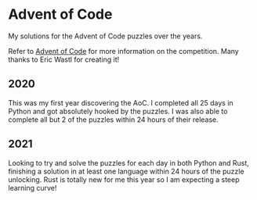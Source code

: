# Advent of Code

My solutions for the Advent of Code puzzles over the years.

Refer to [Advent of Code](https://adventofcode.com/) for more information on the competition. Many thanks to Eric Wastl for creating it!

## 2020

This was my first year discovering the AoC. I completed all 25 days in Python and got absolutely hooked by the puzzles. I was also able to complete all but 2 of the puzzles within 24 hours of their release.

## 2021

Looking to try and solve the puzzles for each day in both Python and Rust, finishing a solution in at least one language within 24 hours of the puzzle unlocking. Rust is totally new for me this year so I am expecting a steep learning curve!
